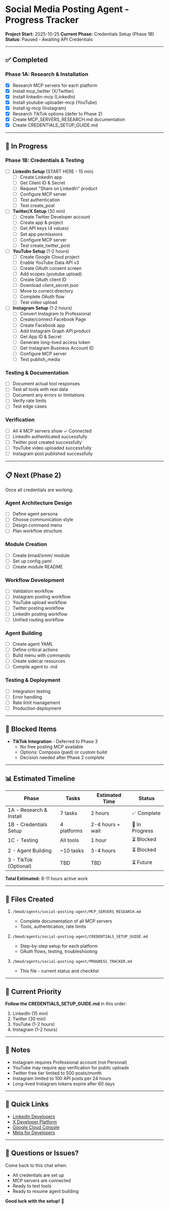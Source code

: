 # Social Media Posting Agent - Progress Tracker

**Project Start:** 2025-10-25
**Current Phase:** Credentials Setup (Phase 1B)
**Status:** Paused - Awaiting API Credentials

---

## ✅ Completed

### Phase 1A: Research & Installation

- [x] Research MCP servers for each platform
- [x] Install mcp_twitter (X/Twitter)
- [x] Install linkedin-mcp (LinkedIn)
- [x] Install youtube-uploader-mcp (YouTube)
- [x] Install ig-mcp (Instagram)
- [x] Research TikTok options (defer to Phase 2)
- [x] Create MCP_SERVERS_RESEARCH.md documentation
- [x] Create CREDENTIALS_SETUP_GUIDE.md

---

## 🔄 In Progress

### Phase 1B: Credentials & Testing

- [ ] **LinkedIn Setup** (START HERE - 15 min)
  - [ ] Create LinkedIn app
  - [ ] Get Client ID & Secret
  - [ ] Request "Share on LinkedIn" product
  - [ ] Configure MCP server
  - [ ] Test authentication
  - [ ] Test create_post

- [ ] **Twitter/X Setup** (30 min)
  - [ ] Create Twitter Developer account
  - [ ] Create app & project
  - [ ] Get API keys (4 values)
  - [ ] Set app permissions
  - [ ] Configure MCP server
  - [ ] Test create_twitter_post

- [ ] **YouTube Setup** (1-2 hours)
  - [ ] Create Google Cloud project
  - [ ] Enable YouTube Data API v3
  - [ ] Create OAuth consent screen
  - [ ] Add scopes (youtube.upload)
  - [ ] Create OAuth client ID
  - [ ] Download client_secret.json
  - [ ] Move to correct directory
  - [ ] Complete OAuth flow
  - [ ] Test video upload

- [ ] **Instagram Setup** (1-2 hours)
  - [ ] Convert Instagram to Professional
  - [ ] Create/connect Facebook Page
  - [ ] Create Facebook app
  - [ ] Add Instagram Graph API product
  - [ ] Get App ID & Secret
  - [ ] Generate long-lived access token
  - [ ] Get Instagram Business Account ID
  - [ ] Configure MCP server
  - [ ] Test publish_media

### Testing & Documentation

- [ ] Document actual tool responses
- [ ] Test all tools with real data
- [ ] Document any errors or limitations
- [ ] Verify rate limits
- [ ] Test edge cases

### Verification

- [ ] All 4 MCP servers show ✓ Connected
- [ ] LinkedIn authenticated successfully
- [ ] Twitter post created successfully
- [ ] YouTube video uploaded successfully
- [ ] Instagram post published successfully

---

## 📋 Next (Phase 2)

Once all credentials are working:

### Agent Architecture Design

- [ ] Define agent persona
- [ ] Choose communication style
- [ ] Design command menu
- [ ] Plan workflow structure

### Module Creation

- [ ] Create bmad/smm/ module
- [ ] Set up config.yaml
- [ ] Create module README

### Workflow Development

- [ ] Validation workflow
- [ ] Instagram posting workflow
- [ ] YouTube upload workflow
- [ ] Twitter posting workflow
- [ ] LinkedIn posting workflow
- [ ] Unified routing workflow

### Agent Building

- [ ] Create agent YAML
- [ ] Define critical actions
- [ ] Build menu with commands
- [ ] Create sidecar resources
- [ ] Compile agent to .md

### Testing & Deployment

- [ ] Integration testing
- [ ] Error handling
- [ ] Rate limit management
- [ ] Production deployment

---

## 🚫 Blocked Items

- **TikTok Integration** - Deferred to Phase 3
  - No free posting MCP available
  - Options: Composio (paid) or custom build
  - Decision needed after Phase 2 complete

---

## 📊 Estimated Timeline

| Phase                   | Tasks       | Estimated Time   | Status         |
| ----------------------- | ----------- | ---------------- | -------------- |
| 1A - Research & Install | 7 tasks     | 2 hours          | ✅ Complete    |
| 1B - Credentials Setup  | 4 platforms | 2-4 hours + wait | 🔄 In Progress |
| 1C - Testing            | All tools   | 1 hour           | ⏳ Blocked     |
| 2 - Agent Building      | ~10 tasks   | 3-4 hours        | ⏳ Blocked     |
| 3 - TikTok (Optional)   | TBD         | TBD              | ⏳ Future      |

**Total Estimated:** 8-11 hours active work

---

## 📁 Files Created

1. `/bmad/agents/social-posting-agent/MCP_SERVERS_RESEARCH.md`
   - Complete documentation of all MCP servers
   - Tools, authentication, rate limits

2. `/bmad/agents/social-posting-agent/CREDENTIALS_SETUP_GUIDE.md`
   - Step-by-step setup for each platform
   - OAuth flows, testing, troubleshooting

3. `/bmad/agents/social-posting-agent/PROGRESS_TRACKER.md`
   - This file - current status and checklist

---

## 🎯 Current Priority

**Follow the CREDENTIALS_SETUP_GUIDE.md** in this order:

1. LinkedIn (15 min)
2. Twitter (30 min)
3. YouTube (1-2 hours)
4. Instagram (1-2 hours)

---

## 📝 Notes

- Instagram requires Professional account (not Personal)
- YouTube may require app verification for public uploads
- Twitter free tier limited to 500 posts/month
- Instagram limited to 100 API posts per 24 hours
- Long-lived Instagram tokens expire after 60 days

---

## 🔗 Quick Links

- [LinkedIn Developers](https://www.linkedin.com/developers/)
- [X Developer Platform](https://developer.x.com/)
- [Google Cloud Console](https://console.cloud.google.com/)
- [Meta for Developers](https://developers.facebook.com/)

---

## 💬 Questions or Issues?

Come back to this chat when:

- All credentials are set up
- MCP servers are connected
- Ready to test tools
- Ready to resume agent building

**Good luck with the setup!** 🚀
